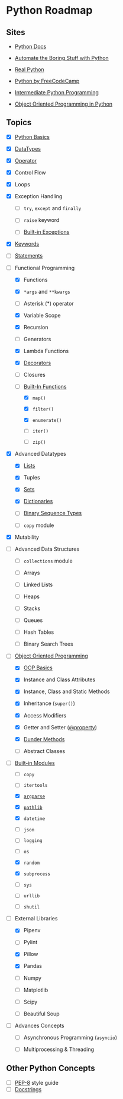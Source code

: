 # Python Roadmap

## Sites

- [Python Docs](https://docs.python.org/3/)

- [Automate the Boring Stuff with Python](https://automatetheboringstuff.com/)

- [Real Python](https://realpython.com/)

- [Python by FreeCodeCamp](https://www.youtube.com/playlist?list=PLWKjhJtqVAbnqBxcdjVGgT3uVR10bzTEB)

- [Intermediate Python Programming](https://www.youtube.com/watch?v=HGOBQPFzWKo)

- [Object Oriented Programming in Python](https://www.youtube.com/watch?v=Ej_02ICOIgs)

## Topics

- [x] [Python Basics](https://automatetheboringstuff.com/2e/chapter1/)

- [x] [DataTypes](https://docs.python.org/3/library/stdtypes.html)

- [x] [Operator](https://realpython.com/python-data-types)

- [x] Control Flow

- [x] Loops

- [x] Exception Handling

  - [ ] `try`, `except` and `finally`

  - [ ] `raise` keyword

  - [ ] [Built-in Exceptions](https://docs.python.org/3/library/exceptions.html#bltin-exceptions)

- [x] [Keywords](https://realpython.com/python-keywords/)

- [ ] [Statements](https://docs.python.org/3/reference/simple_stmts.html#the-assert-statement)

- [ ] Functional Programming
  
  - [x] Functions
  
  - [x] `*args` and `**kwargs` 

  - [ ] Asterisk (*) operator
  
  - [x] Variable Scope
  
  - [x] Recursion
  
  - [ ] Generators
  
  - [x] Lambda Functions

  - [x] [Decorators](https://www.youtube.com/watch?v=FsAPt_9Bf3U)

  - [ ] Closures
  
  - [ ] [Built-In Functions](https://docs.python.org/3/library/functions.html)
    
    - [x] `map()`
    
    - [x] `filter()`
    
    - [x] `enumerate()`
    
    - [ ] `iter()`
    
    - [ ] `zip()`

- [x] Advanced Datatypes
  
  - [x] [Lists](https://docs.python.org/3/tutorial/datastructures.html#more-on-lists)
  
  - [x] Tuples
  
  - [x] [Sets](https://docs.python.org/3/library/stdtypes.html#set-types-set-frozenset)
  
  - [x] [Dictionaries](https://docs.python.org/3/library/stdtypes.html#mapping-types-dict)

  - [ ] [Binary Sequence Types](https://docs.python.org/3/library/stdtypes.html#binary-sequence-types-bytes-bytearray-memoryview)

  - [ ] `copy` module

- [x] Mutability

- [ ] Advanced Data Structures
  
  - [ ] `collections` module
  
  - [ ] Arrays
  
  - [ ] Linked Lists
  
  - [ ] Heaps
  
  - [ ] Stacks
  
  - [ ] Queues
  
  - [ ] Hash Tables
  
  - [ ] Binary Search Trees

- [ ] [Object Oriented Programming](https://docs.python.org/3/reference/datamodel.html)
  
  - [x] [OOP Basics](https://realpython.com/python3-object-oriented-programming/)
  
  - [x] Instance and Class Attributes

  - [x] Instance, Class and Static Methods 
  
  - [x] Inheritance (`super()`)

  - [x] Access Modifiers

  - [x] Getter and Setter ([@property](https://www.programiz.com/python-programming/property))

  - [x] [Dunder Methods](https://docs.python.org/3/reference/datamodel.html#special-method-names)

  - [ ] Abstract Classes
  
- [ ] [Built-in Modules](https://docs.python.org/3/py-modindex.html)
  
  - [ ] `copy`
  
  - [ ] `itertools`
  
  - [x] [`argparse`](https://docs.python.org/3/library/argparse.html)
  
  - [x] [`pathlib`](https://docs.python.org/3/library/pathlib.html)
  
  - [x] `datetime`
  
  - [ ] `json`
  
  - [ ] `logging`
  
  - [ ] `os`
  
  - [x] `random`
  
  - [x] `subprocess`
  
  - [ ] `sys`
  
  - [ ] `urllib`

  - [ ] `shutil` 

- [ ] External Libraries
  
  - [x] Pipenv
  
  - [ ] Pylint
  
  - [x] Pillow
  
  - [x] Pandas
  
  - [ ] Numpy
  
  - [ ] Matplotlib
  
  - [ ] Scipy
  
  - [ ] Beautiful Soup

- [ ] Advances Concepts
  
  - [ ] Asynchronous Programming (`asyncio`)
  
  - [ ] Multiprocessing & Threading

## Other Python Concepts

- [ ] [PEP-8](https://www.python.org/dev/peps/pep-0008/) style guide
- [ ] [Docstrings](https://realpython.com/documenting-python-code/)
